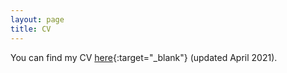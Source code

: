 ```yaml
---
layout: page
title: CV
---
```


You can find my CV [here](/pdfs/cv_april2021.pdf){:target="_blank"} (updated April 2021).